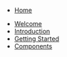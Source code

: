 <!-- TOPNAV -->

- [Home](/)

<!-- SIDENAV -->

- [Welcome](./welcome.md)
- [Introduction](./introduction.md)
- [Getting Started](./docs/getting-started.md)
- [Components](./docs/components.md)
